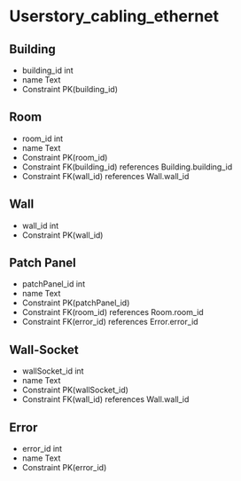 # Userstory_cabling_ethernet

## Building

* building_id int
* name Text
* Constraint PK(building_id)

## Room

* room_id int
* name Text
* Constraint PK(room_id)
* Constraint FK(building_id) references Building.building_id
* Constraint FK(wall_id) references Wall.wall_id

## Wall

* wall_id int
* Constraint PK(wall_id)

## Patch Panel

* patchPanel_id int
* name Text
* Constraint PK(patchPanel_id)
* Constraint FK(room_id) references Room.room_id
* Constraint FK(error_id) references Error.error_id

## Wall-Socket

* wallSocket_id int
* name Text
* Constraint PK(wallSocket_id)
* Constraint FK(wall_id) references Wall.wall_id

## Error

* error_id int
* name Text
* Constraint PK(error_id)